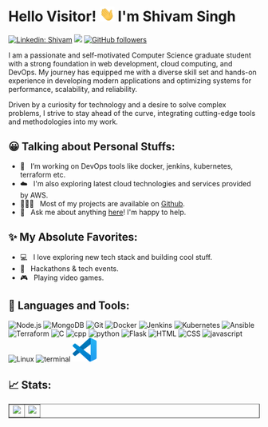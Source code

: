 <h1>Hello Visitor! <img src="https://raw.githubusercontent.com/ABSphreak/ABSphreak/master/gifs/Hi.gif" width="30px"> I'm Shivam Singh</h2>

[![Linkedin: Shivam](https://img.shields.io/badge/Shivam%20Singh-LinkedIn-blue?style=flat-square&logo=linkedin)](https://www.linkedin.com/in/shivamsingh-07)
![](https://komarev.com/ghpvc/?username=shivamsingh-07&color=blue)
<a href="https://github.com/shivamsingh-07/"> ![GitHub followers](https://img.shields.io/github/followers/shivamsingh-07?label=Follow&style=social)</a>

I am a passionate and self-motivated Computer Science graduate student with a strong foundation in web development, cloud computing, and DevOps. My journey has equipped me with a diverse skill set and hands-on experience in developing modern applications and optimizing systems for performance, scalability, and reliability.

Driven by a curiosity for technology and a desire to solve complex problems, I strive to stay ahead of the curve, integrating cutting-edge tools and methodologies into my work.

<!-- <img align="right" alt="GIF of Me" width="375" src="https://media.giphy.com/media/SWoSkN6DxTszqIKEqv/giphy.gif" /> -->

## 😀 Talking about Personal Stuffs:

-   🚀 &nbsp; I’m working on DevOps tools like docker, jenkins, kubernetes, terraform etc.
-   ☁️ &nbsp; I'm also exploring latest cloud technologies and services provided by AWS.
-   👨🏻‍💻 &nbsp; Most of my projects are available on [Github](https://github.com/shivamsingh-07?tab=repositories).
-   💬 &nbsp; Ask me about anything [here](https://www.linkedin.com/in/shivamsingh-07/)! I'm happy to help.

## ✨ My Absolute Favorites:

-   💻 &nbsp; I love exploring new tech stack and building cool stuff.
-   🍕 &nbsp; Hackathons & tech events.
-   🎮 &nbsp; Playing video games.

## 🔧 Languages and Tools:

<img height="48" src="https://img.icons8.com/color/48/000000/nodejs.png" alt="Node.js"> <img height="48" src="https://img.icons8.com/color/48/000000/mongodb.png" alt="MongoDB"> <img height="48" src="https://img.icons8.com/color/48/000000/git.png" alt="Git"> <img height="48" src="https://img.icons8.com/color/48/000000/docker.png" alt="Docker"> <img height="48" src="https://img.icons8.com/color/48/000000/jenkins.png" alt="Jenkins"> <img height="48" src="https://img.icons8.com/color/48/000000/kubernetes.png" alt="Kubernetes"> <img height="48" src="https://img.icons8.com/color/48/000000/ansible.png" alt="Ansible"> <img height="48" src="https://icon.icepanel.io/Technology/svg/HashiCorp-Terraform.svg" alt="Terraform"> <img height="48" src="https://img.icons8.com/color/48/000000/c-programming.png" alt="C"> <img height="48" src="https://img.icons8.com/color/48/000000/c-plus-plus-logo.png" alt="cpp"> <img height="48" src="https://img.icons8.com/color/48/000000/python--v1.png" alt="python"> <img height="48" src="https://icon.icepanel.io/Technology/png-shadow-512/Flask.png" alt="Flask"> <img height="48" src="https://img.icons8.com/color/48/000000/html-5--v1.png" alt="HTML"> <img height="48" src="https://img.icons8.com/color/48/000000/css3.png" alt="CSS"> <img height="48" src="https://img.icons8.com/color/48/000000/javascript--v1.png" alt="javascript"> <img height="48" src="https://img.icons8.com/color/48/000000/ubuntu--v1.png" alt="Linux"> <img height="48" src="https://img.icons8.com/color/48/000000/console.png" alt="terminal"> <img height="48" src="https://raw.githubusercontent.com/github/explore/80688e429a7d4ef2fca1e82350fe8e3517d3494d/topics/visual-studio-code/visual-studio-code.png" alt="VS-Code">

## 📈 Stats:

<table border>
    <tr>
        <td>
            <img height="200em" src="https://github-readme-stats.vercel.app/api?username=shivamsingh-07&theme=tokyonight&show_icons=true&hide_border=true&&count_private=true&include_all_commits=true" />
        </td>
        <td>
            <img height="200em" src="https://github-readme-streak-stats.herokuapp.com/?user=shivamsingh-07&&theme=tokyonight&hide_border=true" />
        </td>
   </tr>
</table>

